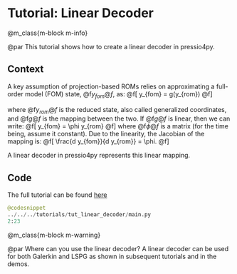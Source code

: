 
# Tutorial: Linear Decoder

@m_class{m-block m-info}

@par
This tutorial shows how to create a linear decoder in pressio4py.

## Context
A key assumption of projection-based ROMs relies on approximating
a full-order model (FOM) state, @f$y_{fom}@f$, as:
@f[
y_{fom} = g(y_{rom})
@f]

where @f$y_{rom}@f$ is the reduced state, also called
generalized coordinates, and @f$g@f$ is the mapping between the two.
If @f$g@f$ is linear, then we can write:
@f[
y_{fom} = \phi y_{rom}
@f]
where @f$\phi@f$ is a matrix (for the time being, assume it constant).
Due to the linearity, the Jacobian of the mapping is:
@f[
\frac{d y_{fom}}{d y_{rom}} = \phi.
@f]

A linear decoder in pressio4py represents this linear mapping.

## Code
The full tutorial can be found [here](https://github.com/Pressio/pressio4py/blob/master/tutorials/tut_linear_decoder/main.py)

```py
@codesnippet
../../../tutorials/tut_linear_decoder/main.py
2:23
```


@m_class{m-block m-warning}

@par Where can you use the linear decoder?
A linear decoder can be used for both Galerkin and LSPG
as shown in subsequent tutorials and in the demos.

